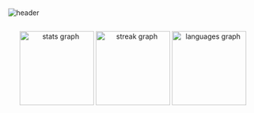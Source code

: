 ###
![header](https://capsule-render.vercel.app/api?type=venom&height=300&color=gradient&text=I%20am%20Pasindu%20Lanka&reversal=false&textBg=false)
###

<h2 align="left"></h2>

###

<div align="center">
  <img src="https://github-readme-stats.vercel.app/api?username=apLanka&hide_title=false&hide_rank=false&show_icons=true&include_all_commits=true&count_private=true&disable_animations=false&theme=dracula&locale=en&hide_border=false" height="150" alt="stats graph"  />
  <img src="https://streak-stats.demolab.com?user=apLanka&locale=en&mode=daily&theme=dracula&hide_border=false&border_radius=5" height="150" alt="streak graph"  />
  <img src="https://github-readme-stats.vercel.app/api/top-langs?username=apLanka&locale=en&hide_title=false&layout=compact&card_width=320&langs_count=5&theme=dracula&hide_border=false" height="150" alt="languages graph"  />
</div>

###
